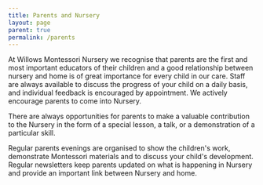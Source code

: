 ```yaml
---
title: Parents and Nursery
layout: page
parent: true
permalink: /parents
---
```


At Willows Montessori Nursery we recognise that parents are the first and most important educators of their children and a good relationship between nursery and home is of great importance for every child in our care.  Staff are always available to discuss the progress of your child on a daily basis, and individual feedback is encouraged by appointment.  We actively encourage parents to come into Nursery.

There are always opportunities for parents to make a valuable contribution to the Nursery in the form of a special lesson, a talk, or a demonstration of a particular skill.

Regular parents evenings are organised to show the children's work, demonstrate Montessori materials and to discuss your child's development.  Regular newsletters keep parents updated on what is happening in Nursery and provide an important link between Nursery and home.

